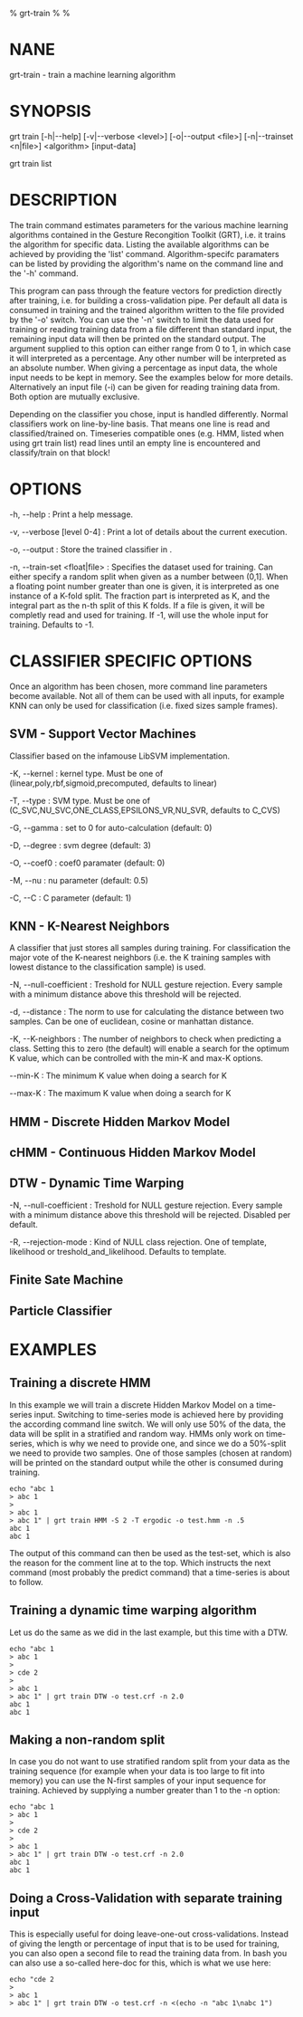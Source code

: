 % grt-train
% 
% 

# NANE

 grt-train - train a machine learning algorithm

# SYNOPSIS
 grt train [-h|--help] [-v|--verbose \<level\>] [-o|--output \<file\>]
           [-n|--trainset \<n|file\>] \<algorithm\> [input-data]

 grt train list

# DESCRIPTION
 The train command estimates parameters for the various machine learning algorithms contained in the Gesture Recongition Toolkit (GRT), i.e. it trains the algorithm for specific data. Listing the available algorithms can be achieved by providing the 'list' command. Algorithm-specifc paramaters can be listed by providing the algorithm's name on the command line and the '-h' command.

 This program can pass through the feature vectors for prediction directly after training, i.e. for building a cross-validation pipe. Per default all data is consumed in training and the trained algorithm written to the file provided by the '-o' switch. You can use the '-n' switch to limit the data used for training or reading training data from a file different than standard input, the remaining input data will then be printed on the standard output. The argument supplied to this option can either range from 0 to 1, in which case it will interpreted as a percentage. Any other number will be interpreted as an absolute number. When giving a percentage as input data, the whole input needs to be kept in memory. See the examples below for more details. Alternatively an input file (-i) can be given for reading training data from. Both option are mutually exclusive.

 Depending on the classifier you chose, input is handled differently. Normal classifiers work on line-by-line basis. That means one line is read and classified/trained on. Timeseries compatible ones (e.g. HMM, listed when using grt train list) read lines until an empty line is encountered and classify/train on that block!

# OPTIONS
-h, --help
:   Print a help message.
 
-v, --verbose [level 0-4]
:   Print a lot of details about the current execution.

-o, --output <file>
:   Store the trained classifier in <file>.

-n, --train-set <float|file>
:   Specifies the dataset used for training. Can either specify a random split when given as a number between (0,1]. When a floating point number greater than one is given, it is interpreted as one instance of a K-fold split. The fraction part is interpreted as K, and the integral part as the n-th split of this K folds. If a file is given, it will be completly read and used for training. If -1, will use the whole input for training. Defaults to -1.

# CLASSIFIER SPECIFIC OPTIONS

 Once an algorithm has been chosen, more command line parameters become available. Not all of them can be used with all inputs, for example KNN can only be used for classification (i.e. fixed sizes sample frames).

## SVM - Support Vector Machines

 Classifier based on the infamouse LibSVM implementation.

-K, --kernel
:   kernel type. Must be one of (linear,poly,rbf,sigmoid,precomputed, defaults to linear)

-T, --type
:   SVM type. Must be one of (C_SVC,NU_SVC,ONE_CLASS,EPSILONS_VR,NU_SVR, defaults to C_CVS)

-G, --gamma
:   set to 0 for auto-calculation (default: 0)

-D, --degree
:   svm degree (default: 3)

-O, --coef0
:   coef0 paramater (default: 0)

-M, --nu
:   nu parameter (default: 0.5)

-C, --C
:   C parameter (default: 1)


## KNN - K-Nearest Neighbors

A classifier that just stores all samples during training. For classification the major vote of the K-nearest neighbors (i.e. the K training samples with lowest distance to the classification sample) is used.

-N, --null-coefficient
:   Treshold for NULL gesture rejection. Every sample with a minimum distance above this threshold will be rejected.

-d, --distance
:   The norm to use for calculating the distance between two samples. Can be one of euclidean, cosine or manhattan distance.

-K, --K-neighbors
:   The number of neighbors to check when predicting a class. Setting this to zero (the default) will enable a search for the optimum K value, which can be controlled with the min-K and max-K options.

--min-K
:   The minimum K value when doing a search for K

--max-K
:   The maximum K value when doing a search for K

## HMM - Discrete Hidden Markov Model

## cHMM - Continuous Hidden Markov Model

## DTW - Dynamic Time Warping
-N, --null-coefficient
:   Treshold for NULL gesture rejection. Every sample with a minimum distance above this threshold will be rejected. Disabled per default.

-R, --rejection-mode
:   Kind of NULL class rejection. One of template, likelihood or treshold_and_likelihood. Defaults to template.

## Finite Sate Machine

## Particle Classifier

# EXAMPLES

## Training a discrete HMM
 In this example we will train a discrete Hidden Markov Model on a time-series input. Switching to time-series mode is achieved here by providing the according command line switch. We will only use 50% of the data, the data will be split in a stratified and random way. HMMs only work on time-series, which is why we need to provide one, and since we do a 50%-split we need to provide two samples. One of those samples (chosen at random) will be printed on the standard output while the other is consumed during training.

    echo "abc 1
    > abc 1
    >
    > abc 1
    > abc 1" | grt train HMM -S 2 -T ergodic -o test.hmm -n .5
    abc 1
    abc 1

 The output of this command can then be used as the test-set, which is also the reason for the comment line at to the top. Which instructs the next command (most probably the predict command) that a time-series is about to follow.

## Training a dynamic time warping algorithm
 Let us do the same as we did in the last example, but this time with a DTW.

    echo "abc 1
    > abc 1
    > 
    > cde 2
    >
    > abc 1
    > abc 1" | grt train DTW -o test.crf -n 2.0
    abc 1
    abc 1

## Making a non-random split
 In case you do not want to use stratified random split from your data as the training sequence (for example when your data is too large to fit into memory) you can use the N-first samples of your input sequence for training. Achieved by supplying a number greater than 1 to the -n option:

    echo "abc 1
    > abc 1
    >
    > cde 2
    >
    > abc 1
    > abc 1" | grt train DTW -o test.crf -n 2.0
    abc 1
    abc 1

## Doing a Cross-Validation with separate training input
 This is especially useful for doing leave-one-out cross-validations. Instead of giving the length or percentage of input that is to be used for training, you can also open a second file to read the training data from. In bash you can also use a so-called here-doc for this, which is what we use here:

    echo "cde 2
    >
    > abc 1
    > abc 1" | grt train DTW -o test.crf -n <(echo -n "abc 1\nabc 1")

